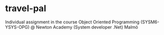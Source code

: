 # travel-pal
 Individual assignment in the course Object Oriented Programming (SYSM6-YSYS-OPG) @ Newton Academy (System developer .Net) Malmö
